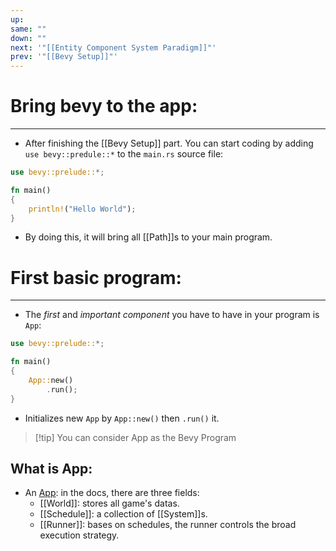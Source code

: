```yaml
---
up: 
same: ""
down: ""
next: '"[[Entity Component System Paradigm]]"'
prev: '"[[Bevy Setup]]"'
---
```


# Bring bevy to the app:
---
- After finishing the [[Bevy Setup]] part. You can start coding by adding `use bevy::predule::*` to the `main.rs` source file:

```rust
use bevy::prelude::*;

fn main()
{
	println!("Hello World");
}
```

- By doing this, it will bring all [[Path]]s to your main program.

# First basic program:
---
- The _first_ and _important component_ you have to have in your program is `App`:
```rust
use bevy::prelude::*;

fn main()
{
	App::new()
		.run();
}
```
- Initializes new `App` by `App::new()` then `.run()` it.

> [!tip] You can consider App as the Bevy Program

What is App:
---
- An [App](https://docs.rs/bevy/latest/bevy/app/struct.App.html): in the docs, there are three fields:
	- [[World]]: stores all game's datas.
	- [[Schedule]]: a collection of [[System]]s.
	- [[Runner]]: bases on schedules, the runner controls the broad execution strategy.


